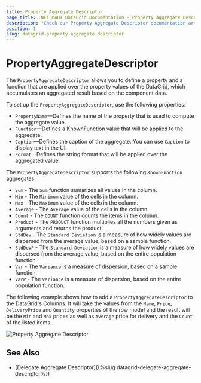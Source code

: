```yaml
---
title: Property Aggregate Descriptor
page_title: .NET MAUI DataGrid Documentation - Property Aggregate Descriptor
description: "Check our Property Aggregate Descriptor documentation article for Telerik DataGrid for .NET MAUI control."
position: 1
slug: datagrid-property-aggregate-descriptor
---
```


# PropertyAggregateDescriptor

The `PropertyAggregateDescriptor` allows you to define a property and a function that are applied over the property values of the DataGrid, which accumulates an aggregated result based on the component data.

To set up the `PropertyAggregateDescriptor`, use the following properties:
* `PropertyName`&mdash;Defines the name of the property that is used to compute the aggregate value.
* `Function`&mdash;Defines a KnownFunction value that will be applied to the aggregate.
* `Caption`&mdash;Defines the caption of the aggregate. You can use `Caption` to display text in the UI.
* `Format`&mdash;Defines the string format that will be applied over the aggregated value.

The `PropertyAggregateDescriptor` supports the following `KnownFunction` aggregates:

* `Sum` - The `Sum` function sumarizes all values in the column.
* `Min` - The `Minimum` value of the cells in the column.
* `Max` - The `Maximum` value of the cells in the column.
* `Average` - The `Average` value of the cells in the column.
* `Count` - The `COUNT` function counts the items in the column.
* `Product` - The `PRODUCT` function multiplies all the numbers given as arguments and returns the product.
* `StdDev` - The `Standard Deviation` is a measure of how widely values are dispersed from the average value, based on a sample function.
* `StdDevP` - The `Standard Deviation` is a measure of how widely values are dispersed from the average value, based on the entire population function.
* `Var` - The `Variance` is a measure of dispersion, based on a sample function.
* `VarP` - The `Variance` is a measure of dispersion, based on the entire population function.

The following example shows how to add a `PropertyAggregateDescriptor` to the DataGrid's Columns. It will take the values from the `Name`, `Price`, `DeliveryPrice` and `Quantity` properties of the row model and the result will be the `Min` and `Max` prices as well as `Average` price for delivery and the `Count` of the listed items.

<snippet id='datagrid-property-aggregate-descriptor-example'/>

![Property Aggregate Descriptor](../images/property-aggregate-windows.png)

## See Also

- [Delegate Aggregate Descriptor]({%slug datagrid-delegate-aggregate-descriptor%})